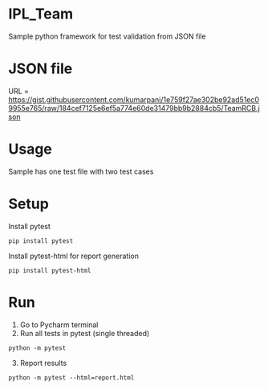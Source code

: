 # IPL_Team

Sample python framework for test validation from JSON file

# JSON file

URL = https://gist.githubusercontent.com/kumarpani/1e759f27ae302be92ad51ec09955e765/raw/184cef7125e6ef5a774e60de31479bb9b2884cb5/TeamRCB.json

# Usage
Sample has one test file with two test cases

# Setup
Install pytest
```
pip install pytest
```

Install pytest-html for report generation
```
pip install pytest-html
```

# Run

1. Go to Pycharm terminal
2. Run all tests in pytest (single threaded)
```
python -m pytest
```
3. Report results
```
python -m pytest --html=report.html
```



